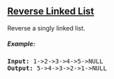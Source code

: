 ## [**Reverse Linked List**](https://leetcode.com/problems/reverse-linked-list/)


Reverse a singly linked list.


##### **Example:**


<pre>
<b>Input:</b> 1->2->3->4->5->NULL
<b>Output:</b> 5->4->3->2->1->NULL
</pre>
